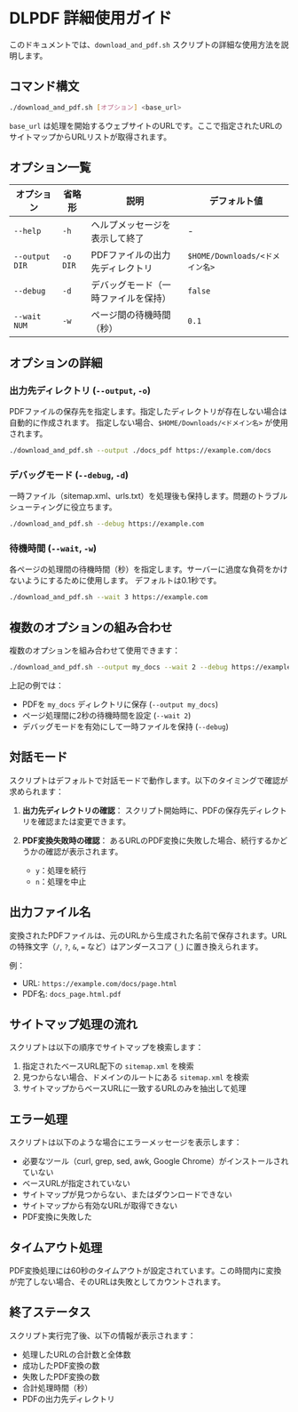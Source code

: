 # DLPDF 詳細使用ガイド

このドキュメントでは、`download_and_pdf.sh` スクリプトの詳細な使用方法を説明します。

## コマンド構文

```bash
./download_and_pdf.sh [オプション] <base_url>
```

`base_url` は処理を開始するウェブサイトのURLです。ここで指定されたURLのサイトマップからURLリストが取得されます。

## オプション一覧

| オプション | 省略形 | 説明 | デフォルト値 |
|-----------|--------|------|------------|
| `--help` | `-h` | ヘルプメッセージを表示して終了 | - |
| `--output DIR` | `-o DIR` | PDFファイルの出力先ディレクトリ | `$HOME/Downloads/<ドメイン名>` |
| `--debug` | `-d` | デバッグモード（一時ファイルを保持） | `false` |
| `--wait NUM` | `-w` | ページ間の待機時間（秒） | `0.1` |

## オプションの詳細

### 出力先ディレクトリ (`--output`, `-o`)

PDFファイルの保存先を指定します。指定したディレクトリが存在しない場合は自動的に作成されます。
指定しない場合、`$HOME/Downloads/<ドメイン名>` が使用されます。

```bash
./download_and_pdf.sh --output ./docs_pdf https://example.com/docs
```

### デバッグモード (`--debug`, `-d`)

一時ファイル（sitemap.xml、urls.txt）を処理後も保持します。問題のトラブルシューティングに役立ちます。

```bash
./download_and_pdf.sh --debug https://example.com
```

### 待機時間 (`--wait`, `-w`)

各ページの処理間の待機時間（秒）を指定します。サーバーに過度な負荷をかけないようにするために使用します。
デフォルトは0.1秒です。

```bash
./download_and_pdf.sh --wait 3 https://example.com
```

## 複数のオプションの組み合わせ

複数のオプションを組み合わせて使用できます：

```bash
./download_and_pdf.sh --output my_docs --wait 2 --debug https://example.com
```

上記の例では：
- PDFを `my_docs` ディレクトリに保存 (`--output my_docs`)
- ページ処理間に2秒の待機時間を設定 (`--wait 2`)
- デバッグモードを有効にして一時ファイルを保持 (`--debug`)

## 対話モード

スクリプトはデフォルトで対話モードで動作します。以下のタイミングで確認が求められます：

1. **出力先ディレクトリの確認**：
   スクリプト開始時に、PDFの保存先ディレクトリを確認または変更できます。

2. **PDF変換失敗時の確認**：
   あるURLのPDF変換に失敗した場合、続行するかどうかの確認が表示されます。
   - `y`：処理を続行
   - `n`：処理を中止

## 出力ファイル名

変換されたPDFファイルは、元のURLから生成された名前で保存されます。URLの特殊文字（`/`, `?`, `&`, `=` など）はアンダースコア (`_`) に置き換えられます。

例：
- URL: `https://example.com/docs/page.html`
- PDF名: `docs_page.html.pdf`

## サイトマップ処理の流れ

スクリプトは以下の順序でサイトマップを検索します：
1. 指定されたベースURL配下の `sitemap.xml` を検索
2. 見つからない場合、ドメインのルートにある `sitemap.xml` を検索
3. サイトマップからベースURLに一致するURLのみを抽出して処理

## エラー処理

スクリプトは以下のような場合にエラーメッセージを表示します：
- 必要なツール（curl, grep, sed, awk, Google Chrome）がインストールされていない
- ベースURLが指定されていない
- サイトマップが見つからない、またはダウンロードできない
- サイトマップから有効なURLが取得できない
- PDF変換に失敗した

## タイムアウト処理

PDF変換処理には60秒のタイムアウトが設定されています。この時間内に変換が完了しない場合、そのURLは失敗としてカウントされます。

## 終了ステータス

スクリプト実行完了後、以下の情報が表示されます：
- 処理したURLの合計数と全体数
- 成功したPDF変換の数
- 失敗したPDF変換の数
- 合計処理時間（秒）
- PDFの出力先ディレクトリ

